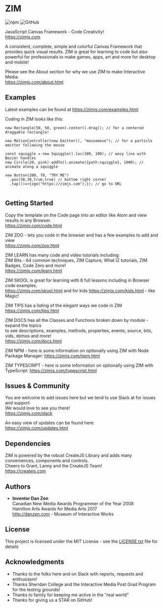 # ZIM 
![npm](https://img.shields.io/npm/v/zimjs.svg) ![GitHub](https://img.shields.io/github/license/danzen/zimjs.svg)

JavaScript Canvas Framework - Code Creativity!<br>
https://zimjs.com

A consistent, complete, simple and colorful Canvas Framework that provides quick visual results.  ZIM is great for learning to code but also powerful for professionals to make games, apps, art and more for desktop and mobile!

Please see the About section for why we use ZIM to make Interactive Media.<br>
https://zimjs.com/about.html

## Examples
Latest examples can be found at https://zimjs.com/examples.html 

Coding in ZIM looks like this:

```
new Rectangle(50, 50, green).center().drag(); // for a centered draggable rectangle!

new MotionController(new Emitter(), "mousemove"); // for a particle emitter following the mouse

const squiggle = new Squiggle().loc(100, 100); // wavy line with Bezier handles
new Circle(20, pink).addTo().animate({path:squiggle}, 1000); // animate along a squiggle

new Button(200, 70, "TRY ME")
  .pos(30,30,true,true) // bottom right corner
  .tap(()=>{zgo("https://zimjs.com");}); // go to URL
  
```

## Getting Started

Copy the template on the Code page into an editor like Atom and view results in any Browser.<br>
https://zimjs.com/code.html

ZIM ZOO - lets you code in the browser and has a few examples to add and view<br> 
https://zimjs.com/zoo.html

ZIM LEARN has many code and video tutorials including:<br>
ZIM Bits - 64 common techniques, ZIM Capture, What IZ tutorials, ZIM Badges, Code Zero and more!<br>
https://zimjs.com/learn.html 

ZIM SKOOL is great for learning with 8 full lessons including in Browser code examples.<br>
https://zimjs.com/skool.html and for kids https://zimjs.com/kids.html - like Magic!

ZIM TIPS has a listing of the elegant ways we code in ZIM<br>
https://zimjs.com/tips.html

ZIM DOCS has all the Classes and Functions broken down by module - expand the topics<br> 
to see descriptions, examples, methods, properties, events, source, bits, vids, demos and more!<br>
https://zimjs.com/docs.html

ZIM NPM - here is some information on optionally using ZIM with Node Package Manager:
https://zimjs.com/npm.html 

ZIM TYPESCRIPT - here is some information on optionally using ZIM with TypeScript:
https://zimjs.com/typescript.html


## Issues & Community
You are welcome to add issues here but we tend to use Slack at for issues and support<br>
We would love to see you there!<br>
https://zimjs.com/slack 

An easy view of updates can be found here:<br>
https://zimjs.com/updates.html

## Dependencies
ZIM is powered by the robust CreateJS Library and adds many conveniences, components and controls.<br>
Cheers to Grant, Lanny and the CreateJS Team!<br>
https://createjs.com
 
## Authors
* **Inventor Dan Zen**<br>
Canadian New Media Awards Programmer of the Year 2008<br>
Hamilton Arts Awards for Media Arts 2017<br>
http://danzen.com - Museum of Interactive Works

## License
This project is licensed under the MIT License - see the [LICENSE.txt](LICENSE.txt) file for details

## Acknowledgments
* Thanks to the folks here and on Slack with reports, requests and enthusiasm!
* Thanks Sheridan College and the Interactive Media Post Grad Program for the testing grounds!
* Thanks to family for keeping me active in the "real world"
* Thanks for giving us a STAR on GitHub!
